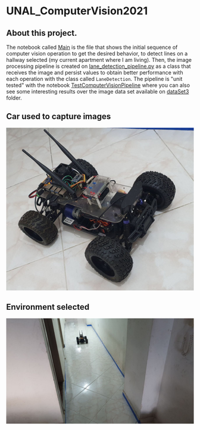 # UNAL_ComputerVision2021

## About this project.
The notebook called [Main](./Main.ipynb) is the file that shows the initial sequence of computer vision operation to get the desired behavior, to detect lines on a hallway selected (my current apartment where I am living). Then, the image processing pipeline is created on [lane_detection_pipeline.py](./lane_detection_pipeline.py) as a class that receives the image and persist values to obtain better performance with each operation with the class called `LaneDetection`. The pipeline is "unit tested" with the notebook [TestComputerVisionPipeline](./TestComputerVisionPipeline.ipynb) where you can also see some interesting results over the image data set available on [dataSet3](./dataSet3) folder.

## Car used to capture images ##
![](./car.jpeg)

## Environment selected ##
![](./space.jpeg)
